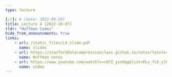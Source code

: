 ```yaml
---
type: lecture

[//]: # (date: 2022-09-29)
title: Lecture 4 [2022-10-07]
tldr: "Huffman Codes"
hide_from_announcments: true
links:
    - url: /static_files/L4_slide.pdf
      name: slides
    - url: https://stanforddatacompressionclass.github.io/notes/lossless_iid/huffman.html
      name: Huffman notes
    - url: https://www.youtube.com/watch?v=cUYZ_yinHqg&list=PLv_7iO_xlL0Jgc35Pqn7XP5VTQ5krLMOl&index=5&t=1s
      name: video
---
```


